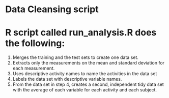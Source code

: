 # Data Cleansing script

# R script called run_analysis.R does the following: 
1.	Merges the training and the test sets to create one data set.
2.	Extracts only the measurements on the mean and standard deviation for each measurement. 
3.	Uses descriptive activity names to name the activities in the data set
4.	Labels the data set with descriptive variable names. 
5.	From the data set in step 4, creates a second, independent tidy data set with the average of each variable for each activity and each subject.

